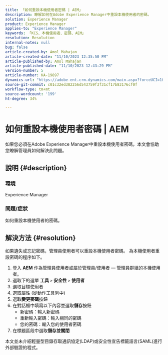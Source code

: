 ```yaml
---
title: 「如何重設本機使用者密碼 | AEM」
description: 瞭解如何在Adobe Experience Manager中重設本機使用者的密碼。
solution: Experience Manager
product: Experience Manager
applies-to: "Experience Manager"
keywords: 「KCS、本機使用者、密碼、AEM」
resolution: Resolution
internal-notes: null
bug: false
article-created-by: Amol Mahajan
article-created-date: "11/10/2023 12:35:50 PM"
article-published-by: Amol Mahajan
article-published-date: "11/10/2023 12:43:29 PM"
version-number: 5
article-number: KA-19897
dynamics-url: "https://adobe-ent.crm.dynamics.com/main.aspx?forceUCI=1&pagetype=entityrecord&etn=knowledgearticle&id=60d9c5a7-c57f-ee11-8179-6045bd006b25"
source-git-commit: c01c32ed382256d543759f3f31cf17b83176cf0f
workflow-type: tm+mt
source-wordcount: '199'
ht-degree: 34%

---
```


# 如何重設本機使用者密碼 | AEM


如果您必須在Adobe Experience Manager中重設本機使用者密碼，本文會協助您瞭解管理員如何解決此問題。

## 說明 {#description}


### <b>環境</b>

Experience Manager



### <b>問題/症狀</b>

如何重設本機使用者的密碼。


## 解決方法 {#resolution}


如果遺失或忘記密碼，管理員使用者可以重設本機使用者密碼。 為本機使用者重設密碼的程序如下。

1. 登入 <b>AEM</b> 作為管理員使用者或屬於管理員/使用者 — 管理員群組的本機使用者。
2. 選取下的選單 <b>工具</b> `>` <b>安全性</b> `>` <b> 使用者</b>
3. 選取目標使用者
4. 選取屬性 (從動作工具列中)
5. 選取<b>變更密碼</b>按鈕
6. 在對話框中填寫以下內容並選取<b>儲存</b>按鈕
   - 新密碼：輸入新密碼
   - 重新輸入密碼：輸入相同的密碼
   - 您的密碼：輸入您的使用者密碼
7. 在標題區段中選取<b>儲存並關閉</b>


本文並未介紹輕量型目錄存取通訊協定(LDAP)或安全性宣告標籤語言(SAML)進行外部驗證的程式。
